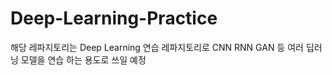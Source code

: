 # Deep-Learning-Practice

해당 레파지토리는 Deep Learning 연습 레파지토리로 
CNN
RNN
GAN 등 여러 딥러닝 모델을 연습 하는 용도로 쓰일 예정

